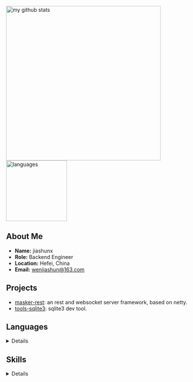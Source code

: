 
<p>
  <a href="https://github.com/jiashunx">
    <img src="https://github-readme-stats.vercel.app/api?username=jiashunx&show_icons=false&include_all_commits=true" alt="my github stats" width="420"/>
  </a>
  <a href="https://github.com/jiashunx?tab=repositories">
    <img src="https://github-readme-stats.vercel.app/api/top-langs/?username=jiashunx&hide=html&layout=compact" alt="languages" height="165"/>
  </a>
</p>

## About Me

* **Name:** jiashunx
* **Role:** Backend Engineer
* **Location:** Hefei, China
* **Email:** <wenjiashun@163.com>

## Projects

* [masker-rest](https://github.com/jiashunx/masker-rest): an rest and websocket server framework, based on netty.
* [tools-sqlite3](https://github.com/jiashunx/tools-sqlite3): sqlite3 dev tool.

## Languages

<details>
  <summary>Details</summary>

  * Java
  * JavaScript
</details>

## Skills

<details>
  <summary>Details</summary>

  * JavaAgent
  * Netty
  * SpringCloud
</details>
